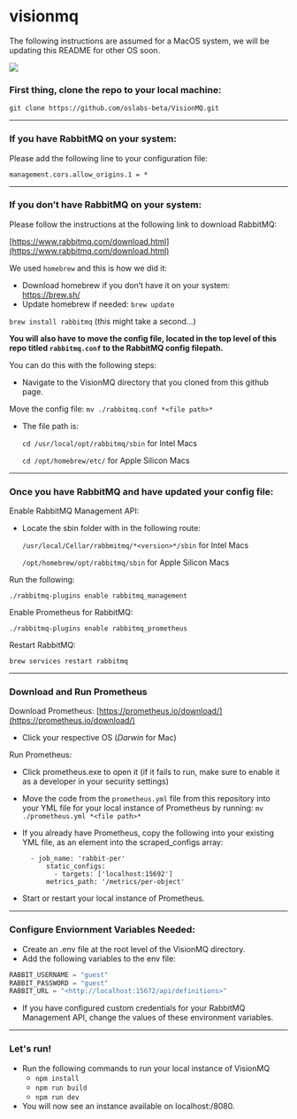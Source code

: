 # visionmq

The following instructions are assumed for a MacOS system, we will be updating this README for other OS soon.

<img src="https://github.com/oslabs-beta/VisionMQ/assets/146690609/2b1b6e67-03d0-44aa-98f3-096195d63866">



### First thing, clone the repo to your local machine:



`git clone https://github.com/oslabs-beta/VisionMQ.git`

--- 

### If you have RabbitMQ on your system:

Please add the following line to your configuration file:

`management.cors.allow_origins.1 = *`

---

### If you don’t have RabbitMQ on your system:

Please follow the instructions at the following link to download RabbitMQ:

[https://www.rabbitmq.com/download.html](https://www.rabbitmq.com/download.html)

We used `homebrew` and this is how we did it:

-   Download homebrew if you don’t have it on your system: https://brew.sh/
-   Update homebrew if needed: `brew update`

`brew install rabbitmq` (this might take a second…)

**You will also have to move the config file, located in the top level of this repo titled `rabbitmq.conf` to the RabbitMQ config filepath.**

You can do this with the following steps:

-   Navigate to the VisionMQ directory that you cloned from this github page.
    
   Move the config file: `mv ./rabbitmq.conf *<file path>*`
    
   - The file path is:
    
        `cd /usr/local/opt/rabbitmq/sbin` for Intel Macs
    
        `cd /opt/homebrew/etc/` for Apple Silicon Macs
    
---

### Once you have RabbitMQ and have updated your config file:

Enable RabbitMQ Management API:

- Locate the sbin folder with in the following route:
    
    `/usr/local/Cellar/rabbmitmq/*<version>*/sbin` for Intel Macs
    
    `/opt/homebrew/opt/rabbitmq/sbin` for Apple Silicon Macs

Run the following:

`./rabbitmq-plugins enable rabbitmq_management`

Enable Prometheus for RabbitMQ:

`./rabbitmq-plugins enable rabbitmq_prometheus`

Restart RabbitMQ:

`brew services restart rabbitmq`

---

### Download and Run Prometheus

Download Prometheus: [https://prometheus.io/download/](https://prometheus.io/download/)

-   Click your respective OS (_Darwin_ for Mac)

Run Prometheus:

-   Click prometheus.exe to open it (if it fails to run, make sure to enable it as a developer in your security settings)
-   Move the code from the `prometheus.yml` file from this repository into your YML file for your local instance of Prometheus by running: `mv ./prometheus.yml *<file path>*` 
- If you already have Prometheus, copy the following into your existing YML file, as an element into the scraped_configs array:

        - job_name: 'rabbit-per'
            static_configs:
              - targets: ['localhost:15692']
            metrics_path: '/metrics/per-object'
    
-   Start or restart your local instance of Prometheus.
 ---

### Configure Enviornment Variables Needed:

-   Create an .env file at the root level of the VisionMQ directory.
-   Add the following variables to the env file:

```jsx
RABBIT_USERNAME = "guest"
RABBIT_PASSWORD = "guest"
RABBIT_URL = "<http://localhost:15672/api/definitions>"
```

-   If you have configured custom credentials for your RabbitMQ Management API, change the values of these environment variables.
 ---
### Let's run!

-   Run the following commands to run your local instance of VisionMQ
    -   `npm install`
    -   `npm run build`
    -   `npm run dev`
-   You will now see an instance available on localhost:/8080.

